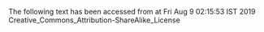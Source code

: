 The following text has been accessed from at Fri Aug 9 02:15:53 IST 2019
Creative_Commons_Attribution-ShareAlike_License
